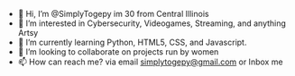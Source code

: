 - 👋 Hi, I’m @SimplyTogepy im 30 from Central Illinois
- 👀 I’m interested in Cybersecurity, Videogames, Streaming, and anything Artsy
- 🌱 I’m currently learning Python, HTML5, CSS, and Javascript.
- 💞️ I’m looking to collaborate on projects run by women
- 📫 How can reach me? via email simplytogepy@gmail.com or Inbox me

<!---
SimplyTogepy/SimplyTogepy is a ✨ special ✨ repository because its `README.md` (this file) appears on your GitHub profile.
You can click the Preview link to take a look at your changes.
--->
